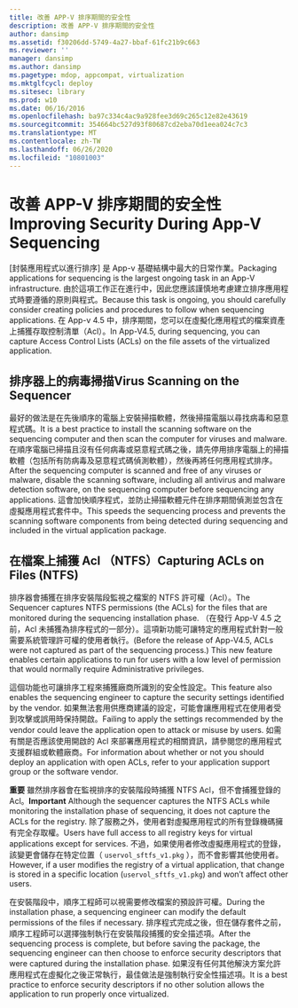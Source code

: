 ```yaml
---
title: 改善 APP-V 排序期間的安全性
description: 改善 APP-V 排序期間的安全性
author: dansimp
ms.assetid: f30206dd-5749-4a27-bbaf-61fc21b9c663
ms.reviewer: ''
manager: dansimp
ms.author: dansimp
ms.pagetype: mdop, appcompat, virtualization
ms.mktglfcycl: deploy
ms.sitesec: library
ms.prod: w10
ms.date: 06/16/2016
ms.openlocfilehash: ba97c334c4ac9a928fee3d69c265c12e82e43619
ms.sourcegitcommit: 354664bc527d93f80687cd2eba70d1eea024c7c3
ms.translationtype: MT
ms.contentlocale: zh-TW
ms.lasthandoff: 06/26/2020
ms.locfileid: "10801003"
---
```

# <span data-ttu-id="c0491-103">改善 APP-V 排序期間的安全性</span><span class="sxs-lookup"><span data-stu-id="c0491-103">Improving Security During App-V Sequencing</span></span>


<span data-ttu-id="c0491-104">[封裝應用程式以進行排序] 是 App-v 基礎結構中最大的日常作業。</span><span class="sxs-lookup"><span data-stu-id="c0491-104">Packaging applications for sequencing is the largest ongoing task in an App-V infrastructure.</span></span> <span data-ttu-id="c0491-105">由於這項工作正在進行中，因此您應該謹慎地考慮建立排序應用程式時要遵循的原則與程式。</span><span class="sxs-lookup"><span data-stu-id="c0491-105">Because this task is ongoing, you should carefully consider creating policies and procedures to follow when sequencing applications.</span></span> <span data-ttu-id="c0491-106">在 App-v 4.5 中，排序期間，您可以在虛擬化應用程式的檔案資產上捕獲存取控制清單（Acl）。</span><span class="sxs-lookup"><span data-stu-id="c0491-106">In App-V4.5, during sequencing, you can capture Access Control Lists (ACLs) on the file assets of the virtualized application.</span></span>

## <span data-ttu-id="c0491-107">排序器上的病毒掃描</span><span class="sxs-lookup"><span data-stu-id="c0491-107">Virus Scanning on the Sequencer</span></span>


<span data-ttu-id="c0491-108">最好的做法是在先後順序的電腦上安裝掃描軟體，然後掃描電腦以尋找病毒和惡意程式碼。</span><span class="sxs-lookup"><span data-stu-id="c0491-108">It is a best practice to install the scanning software on the sequencing computer and then scan the computer for viruses and malware.</span></span> <span data-ttu-id="c0491-109">在順序電腦已掃描且沒有任何病毒或惡意程式碼之後，請先停用排序電腦上的掃描軟體（包括所有防病毒及惡意程式碼偵測軟體），然後再將任何應用程式排序。</span><span class="sxs-lookup"><span data-stu-id="c0491-109">After the sequencing computer is scanned and free of any viruses or malware, disable the scanning software, including all antivirus and malware detection software, on the sequencing computer before sequencing any applications.</span></span> <span data-ttu-id="c0491-110">這會加快順序程式，並防止掃描軟體元件在排序期間偵測並包含在虛擬應用程式套件中。</span><span class="sxs-lookup"><span data-stu-id="c0491-110">This speeds the sequencing process and prevents the scanning software components from being detected during sequencing and included in the virtual application package.</span></span>

## <span data-ttu-id="c0491-111">在檔案上捕獲 Acl （NTFS）</span><span class="sxs-lookup"><span data-stu-id="c0491-111">Capturing ACLs on Files (NTFS)</span></span>


<span data-ttu-id="c0491-112">排序器會捕獲在排序安裝階段監視之檔案的 NTFS 許可權（Acl）。</span><span class="sxs-lookup"><span data-stu-id="c0491-112">The Sequencer captures NTFS permissions (the ACLs) for the files that are monitored during the sequencing installation phase.</span></span> <span data-ttu-id="c0491-113">（在發行 App-V 4.5 之前，Acl 未捕獲為排序程式的一部分）。這項新功能可讓特定的應用程式針對一般需要系統管理許可權的使用者執行。</span><span class="sxs-lookup"><span data-stu-id="c0491-113">(Before the release of App-V4.5, ACLs were not captured as part of the sequencing process.) This new feature enables certain applications to run for users with a low level of permission that would normally require Administrative privileges.</span></span>

<span data-ttu-id="c0491-114">這個功能也可讓排序工程來捕獲廠商所識別的安全性設定。</span><span class="sxs-lookup"><span data-stu-id="c0491-114">This feature also enables the sequencing engineer to capture the security settings identified by the vendor.</span></span> <span data-ttu-id="c0491-115">如果無法套用供應商建議的設定，可能會讓應用程式在使用者受到攻擊或誤用時保持開啟。</span><span class="sxs-lookup"><span data-stu-id="c0491-115">Failing to apply the settings recommended by the vendor could leave the application open to attack or misuse by users.</span></span> <span data-ttu-id="c0491-116">如需有關是否應該使用開啟的 Acl 來部署應用程式的相關資訊，請參閱您的應用程式支援群組或軟體廠商。</span><span class="sxs-lookup"><span data-stu-id="c0491-116">For information about whether or not you should deploy an application with open ACLs, refer to your application support group or the software vendor.</span></span>

<span data-ttu-id="c0491-117">**重要** 雖然排序器會在監視排序的安裝階段時捕獲 NTFS Acl，但不會捕獲登錄的 Acl。</span><span class="sxs-lookup"><span data-stu-id="c0491-117">**Important** Although the sequencer captures the NTFS ACLs while monitoring the installation phase of sequencing, it does not capture the ACLs for the registry.</span></span> <span data-ttu-id="c0491-118">除了服務之外，使用者對虛擬應用程式的所有登錄機碼擁有完全存取權。</span><span class="sxs-lookup"><span data-stu-id="c0491-118">Users have full access to all registry keys for virtual applications except for services.</span></span> <span data-ttu-id="c0491-119">不過，如果使用者修改虛擬應用程式的登錄，該變更會儲存在特定位置（ `uservol_sftfs_v1.pkg` ），而不會影響其他使用者。</span><span class="sxs-lookup"><span data-stu-id="c0491-119">However, if a user modifies the registry of a virtual application, that change is stored in a specific location (`uservol_sftfs_v1.pkg`) and won’t affect other users.</span></span>

 

<span data-ttu-id="c0491-120">在安裝階段中，順序工程師可以視需要修改檔案的預設許可權。</span><span class="sxs-lookup"><span data-stu-id="c0491-120">During the installation phase, a sequencing engineer can modify the default permissions of the files if necessary.</span></span> <span data-ttu-id="c0491-121">排序程式完成之後，但在儲存套件之前，順序工程師可以選擇強制執行在安裝階段捕獲的安全描述項。</span><span class="sxs-lookup"><span data-stu-id="c0491-121">After the sequencing process is complete, but before saving the package, the sequencing engineer can then choose to enforce security descriptors that were captured during the installation phase.</span></span> <span data-ttu-id="c0491-122">如果沒有任何其他解決方案允許應用程式在虛擬化之後正常執行，最佳做法是強制執行安全性描述項。</span><span class="sxs-lookup"><span data-stu-id="c0491-122">It is a best practice to enforce security descriptors if no other solution allows the application to run properly once virtualized.</span></span>

 

 






